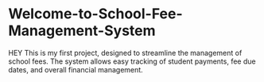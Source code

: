 # Welcome-to-School-Fee-Management-System
HEY This is my first project, designed to streamline the management of school fees. The system allows easy tracking of student payments, fee due dates, and overall financial management.
